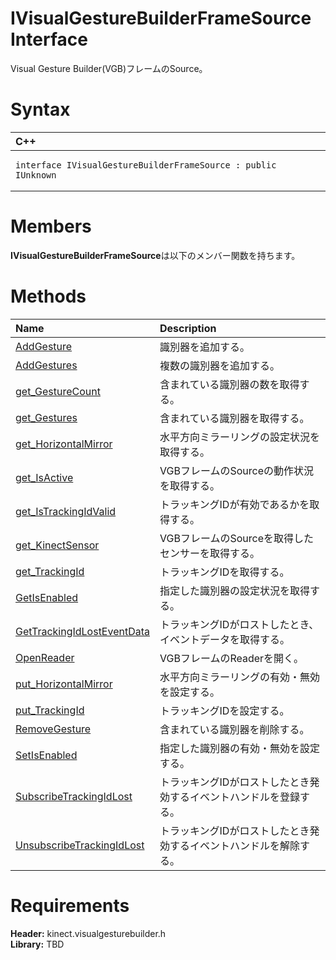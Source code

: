IVisualGestureBuilderFrameSource Interface  
==========================================  

Visual Gesture Builder(VGB)フレームのSource。 <span id="syntaxSection"></span>

Syntax  
======  

<table>
<colgroup>
<col width="100%" />
</colgroup>
<thead>
<tr class="header">
<th align="left">C++</th>
</tr>
</thead>
<tbody>
<tr class="odd">
<td align="left"><pre><code>interface IVisualGestureBuilderFrameSource : public IUnknown</code></pre></td>
</tr>
</tbody>
</table>

<span id="classMembersSection"></span>

Members  
=======  

**IVisualGestureBuilderFrameSource**は以下のメンバー関数を持ちます。  

<span id="publicmethodsSection"></span>

Methods  
=======  

<table>
<colgroup>
<col width="30%" />
<col width="60%" />
</colgroup>
<thead>
<tr class="header">
<th align="left">Name</th>
<th align="left">Description</th>
</tr>
</thead>
<tbody>
<tr class="odd">
<td align="left"><a href="IVisualGestureBuilderFrameSource/Methods/AddGesture_Method.md">AddGesture</a></td>
<td align="left">識別器を追加する。</td>
</tr>
<tr class="even">
<td align="left"><a href="IVisualGestureBuilderFrameSource/Methods/AddGestures_Method.md">AddGestures</a></td>
<td align="left">複数の識別器を追加する。</td>
</tr>
<tr class="odd">
<td align="left"><a href="IVisualGestureBuilderFrameSource/Methods/get_GestureCount_Method.md">get_GestureCount</a></td>
<td align="left">含まれている識別器の数を取得する。</td>
</tr>
<tr class="even">
<td align="left"><a href="IVisualGestureBuilderFrameSource/Methods/get_Gestures_Method.md">get_Gestures</a></td>
<td align="left">含まれている識別器を取得する。</td>
</tr>
<tr class="odd">
<td align="left"><a href="IVisualGestureBuilderFrameSource/Methods/get_HorizontalMirror_Method.md">get_HorizontalMirror</a></td>
<td align="left">水平方向ミラーリングの設定状況を取得する。</td>
</tr>
<tr class="even">
<td align="left"><a href="IVisualGestureBuilderFrameSource/Methods/get_IsActive_Method.md">get_IsActive</a></td>
<td align="left">VGBフレームのSourceの動作状況を取得する。</td>
</tr>
<tr class="odd">
<td align="left"><a href="IVisualGestureBuilderFrameSource/Methods/get_IsTrackingIdValid_Method.md">get_IsTrackingIdValid</a></td>
<td align="left">トラッキングIDが有効であるかを取得する。</td>
</tr>
<tr class="even">
<td align="left"><a href="IVisualGestureBuilderFrameSource/Methods/get_KinectSensor_Method.md">get_KinectSensor</a></td>
<td align="left">VGBフレームのSourceを取得したセンサーを取得する。</td>
</tr>
<tr class="odd">
<td align="left"><a href="IVisualGestureBuilderFrameSource/Methods/get_TrackingId_Method.md">get_TrackingId</a></td>
<td align="left">トラッキングIDを取得する。</td>
</tr>
<tr class="even">
<td align="left"><a href="IVisualGestureBuilderFrameSource/Methods/GetIsEnabled_Method.md">GetIsEnabled</a></td>
<td align="left">指定した識別器の設定状況を取得する。</td>
</tr>
<tr class="odd">
<td align="left"><a href="IVisualGestureBuilderFrameSource/Methods/GetTrackingIdLostEventData.md">GetTrackingIdLostEventData</a></td>
<td align="left">トラッキングIDがロストしたとき、イベントデータを取得する。</td>
</tr>
<tr class="even">
<td align="left"><a href="IVisualGestureBuilderFrameSource/Methods/OpenReader_Method.md">OpenReader</a></td>
<td align="left">VGBフレームのReaderを開く。</td>
</tr>
<tr class="odd">
<td align="left"><a href="IVisualGestureBuilderFrameSource/Methods/put_HorizontalMirror_Method.md">put_HorizontalMirror</a></td>
<td align="left">水平方向ミラーリングの有効・無効を設定する。</td>
</tr>
<tr class="even">
<td align="left"><a href="IVisualGestureBuilderFrameSource/Methods/put_TrackingId_Method.md">put_TrackingId</a></td>
<td align="left">トラッキングIDを設定する。</td>
</tr>
<tr class="odd">
<td align="left"><a href="IVisualGestureBuilderFrameSource/Methods/RemoveGesture_Method.md">RemoveGesture</a></td>
<td align="left">含まれている識別器を削除する。</td>
</tr>
<tr class="even">
<td align="left"><a href="IVisualGestureBuilderFrameSource/Methods/SetIsEnabled_Method.md">SetIsEnabled</a></td>
<td align="left">指定した識別器の有効・無効を設定する。</td>
</tr>
<tr class="odd">
<td align="left"><a href="IVisualGestureBuilderFrameSource/Methods/SubscribeTrackingIdLost.md">SubscribeTrackingIdLost</a></td>
<td align="left">トラッキングIDがロストしたとき発効するイベントハンドルを登録する。</td>
</tr>
<tr class="even">
<td align="left"><a href="IVisualGestureBuilderFrameSource/Methods/UnsubscribeTrackingIdLost.md">UnsubscribeTrackingIdLost</a></td>
<td align="left">トラッキングIDがロストしたとき発効するイベントハンドルを解除する。</td>
</tr>
</tbody>
</table>

<span id="requirements"></span>

Requirements  
============  

**Header:** kinect.visualgesturebuilder.h  
**Library:** TBD  



<!--Please do not edit the data in the comment block below.-->
<!--
TOCTitle : IVisualGestureBuilderFrameSource Interface
RLTitle : IVisualGestureBuilderFrameSource Interface
KeywordK : IVisualGestureBuilderFrameSource interface, about
HelpPriority : 2
TopicType : apiref
KeywordF : IVisualGestureBuilderFrameSource
KeywordF : Microsoft.Kinect.visualgesturebuilder.IVisualGestureBuilderFrameSource
KeywordA : T:Microsoft.Kinect.visualgesturebuilder.IVisualGestureBuilderFrameSource
AssetID : T:Microsoft.Kinect.visualgesturebuilder.IVisualGestureBuilderFrameSource
Locale : en-us
CommunityContent : 1
APIType : Managed
APILocation : 
APIName : Microsoft.Kinect.visualgesturebuilder.IVisualGestureBuilderFrameSource
TargetOS : Windows
TopicType : kbSyntax
DevLang : C++
DocSet : K4Wv2
ProjType : K4Wv2Proj
Technology : Kinect for Windows
Product : Kinect for Windows SDK v2
productversion : 20
-->

